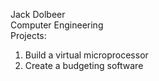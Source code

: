 Jack Dolbeer  
Computer Engineering  
Projects:  
1. Build a virtual microprocessor  
2. Create a budgeting software  
